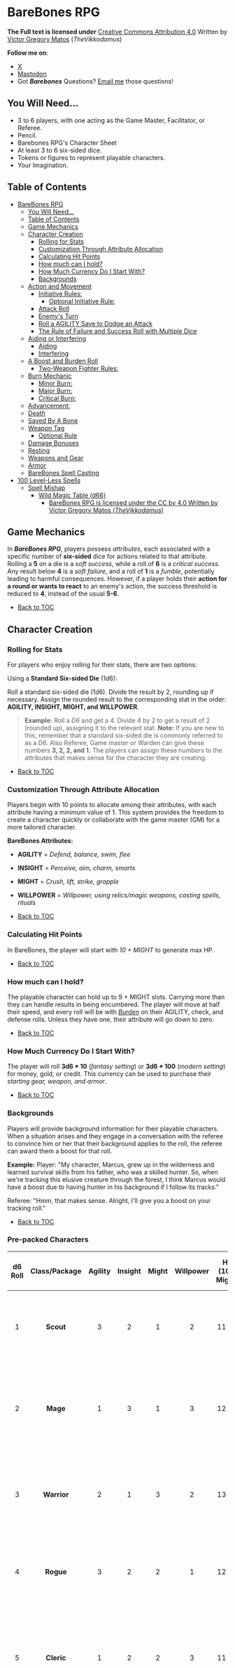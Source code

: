 # BareBones RPG
**The Full text is licensed under** [Creative Commons Attribution 4.0](https://creativecommons.org/licenses/by/4.0/)
Written by [Victor Gregory Matos](https://thevikkodamus.bearblog.dev) (_TheVikkodamus_)

**Follow me on**: 

- [X](https://twitter.com/TheVikkodamus)
- [Mastodon](https://dice.camp/@TheVikkodamus)
- Got _**Barebones**_ Questions? [Email me](mailto:vikkobarebonesrpg@gmail.com) those questions!

## You Will Need...

- 3 to 6 players, with one acting as the Game Master, Facilitator, or Referee.
- Pencil.
- Barebones RPG's Character Sheet
- At least 3 to 6 six-sided dice.
- Tokens or figures to represent playable characters.
- Your Imagination.

## Table of Contents
- [BareBones RPG](#barebones-rpg)
   * [You Will Need...](#you-will-need)
   * [Table of Contents](#table-of-contents)
   * [Game Mechanics](#game-mechanics)
   * [Character Creation](#character-creation)
      + [Rolling for Stats](#rolling-for-stats)
      + [Customization Through Attribute Allocation](#customization-through-attribute-allocation)
      + [Calculating Hit Points](#calculating-hit-points)
      + [How much can I hold?](#how-much-can-i-hold)
      + [How Much Currency Do I Start With?](#how-much-currency-do-i-start-with)
      + [Backgrounds](#backgrounds)
   * [Action and Movement](#action-and-movement)
      + [Initiative Rules:](#initiative-rules)
         - [Optional Initiative Rule:](#optional-initiative-rule)
      + [Attack Roll](#attack-roll)
      + [Enemy's Turn](#enemys-turn)
      + [Roll a AGILITY Save to Dodge an Attack](#roll-a-agility-save-to-dodge-an-attack)
      + [The Rule of Failure and Success Roll with Multiple Dice](#the-rule-of-failure-and-success-roll-with-multiple-dice)
   * [Aiding or Interfering](#aiding-or-interfering)
      + [Aiding](#aiding)
      + [Interfering](#interfering)
   * [A Boost and Burden Roll](#a-boost-and-burden-roll)
      + [Two-Weapon Fighter Rules:](#two-weapon-fighter-rules)
   * [Burn Mechanic](#burn-mechanic)
      + [Minor Burn:](#minor-burn)
      + [Major Burn:](#major-burn)
      + [Critical Burn:](#critical-burn)
   * [Advancement:](#advancement)
   * [Death](#death)
   * [Saved By A Bone](#saved-by-a-bone)
   * [Weapon Tag](#weapon-tag)
      + [Optional Rule](#optional-rule)
   * [Damage Bonuses](#damage-bonuses)
   * [Resting](#resting)
   * [Weapons and Gear](#weapons-and-gear)
   * [Armor](#armor)
   * [BareBones Spell Casting](#barebones-spell-casting)
- [100 Level-Less Spells](#100-level-less-spells)
   * [Spell Mishap](#spell-mishap)
      + [Wild Magic Table (d66)](#wild-magic-table-d66)
         - [BareBones RPG is licensed under the CC by 4.0 Written by Victor Gregory Matos (_TheVikkodamus_)](#barebones-rpg-is-licensed-under-the-cc-by-40-written-by-victor-gregory-matos-thevikkodamus)
  
## Game Mechanics

In **_BareBones RPG_**, players possess _attributes_, each associated with a specific number of **six-sided** dice for actions related to that attribute. Rolling a **5** on a die is a _soft success_, while a roll of **6** is a _critical success_. Any result below **4** is a _soft failure_, and a roll of **1** is a _fumble_, potentially leading to harmful consequences. However, if a player holds their **action for a round or wants to react** to an enemy's action, the success threshold is reduced to **4**, instead of the usual **5-6**. 

- [Back to TOC](#table-of-contents)

## Character Creation

### Rolling for Stats

For players who enjoy rolling for their stats, there are two options:

Using a **Standard Six-sided Die** (1d6):

Roll a standard six-sided die (1d6). Divide the result by 2, rounding up if necessary.
Assign the rounded result to the corresponding stat in the order: **AGILITY, INSIGHT, MIGHT, and WILLPOWER**.
> **Example:** Roll a _D6_ and get a 4. Divide 4 by 2 to get a result of 2 (rounded up), assigning it to the relevant stat.
> **Note:** If you are new to this, remember that a standard six-sided die is commonly referred to as a D6.
> Also Referee, Game master or Warden can give these numbers **3, 2, 2, and 1.** The players can assign these numbers to the attributes that makes sense for the character they are creating.

- [Back to TOC](#table-of-contents)

### Customization Through Attribute Allocation

Players begin with 10 points to allocate among their attributes, with each attribute having a minimum value of 1. This system provides the freedom to create a character quickly or collaborate with the game master (GM) for a more tailored character.

**BareBones Attributes:**

- **AGILITY** = _Defend, balance, swim, flee_
- **INSIGHT** = _Perceive, aim, charm, smarts_
- **MIGHT** = _Crush, lift, strike, grapple_
- **WILLPOWER** = _Willpower, using relics/magic weapons, casting spells, rituals_

- [Back to TOC](#table-of-contents)

### Calculating Hit Points

In BareBones, the player will start with _10 + MIGHT_ to generate max HP.

- [Back to TOC](#table-of-contents)

### How much can I hold?

The playable character can hold up to 9 + MIGHT slots. Carrying more than they can handle results in being encumbered. The player will move at half their speed, and every roll will be with _[Burden](#)_ on their AGILITY, check, and defense rolls. Unless they have one, their attribute will go down to zero.

- [Back to TOC](#table-of-contents)

### How Much Currency Do I Start With?

The player will roll **3d6 * 10** (_fantasy setting_) or **3d6 * 100** (_modern setting_) for money, gold, or credit. This currency can be used to purchase their _starting gear, weapon, and armor_.

- [Back to TOC](#table-of-contents)

### Backgrounds

Players will provide background information for their playable characters. When a situation arises and they engage in a conversation with the referee to convince him or her that their background applies to the roll, the referee can award them a boost for that roll.

**Example:**
Player: "My character, Marcus, grew up in the wilderness and learned survival skills from his father, who was a skilled hunter. So, when we're tracking this elusive creature through the forest, I think Marcus would have a boost due to having hunter in his background if I follow its tracks."

Referee: "Hmm, that makes sense. Alright, I'll give you a boost on your tracking roll."

- [Back to TOC](#table-of-contents)

### Pre-packed Characters

| **d6 Roll** | **Class/Package** | **Agility** | **Insight** | **Might** | **Willpower** | **HP** (10 + Might) | **Item Slots** (10 + Might) | **Weapons** | **Armor** | **Inventory** | **Starting Gold** |
|:---:|:---:|:---:|:---:|:---:|:---:|:---:|:---:|:---|:---|:---|:---|
| 1 | **Scout** | 3 | 2 | 1  | 2 | 11 HP | 11 slots| Shortbow (1d6, Near), Dagger (1d4, Close) | Leather Armor (-d2 DR), Explorer’s Cloak | Flint and steel, Rope (50 ft), Rations (3 days), Waterskin, Bandages (2 uses) | 20 Gold |
| 2 | **Mage** | 1 | 3 | 1 | 3 | 12 HP | 11 slots| Staff (1d6, Close), Throwing Knives (1d4, Near) | Robes () | Arcane Focus, Spellbook (2 spells), Ink and quill, Candle (4 uses), Healing salve (1 use) | 15 Gold|
| 3| **Warrior**   | 2           | 1           | 3         | 2             | 13 HP               | 13 slots                  | Greatsword (1d8, Close), Hand Axe (1d6, Close/Near) | Chainmail (-d3 DR, Burden on attack and Boost on Defending), Helmet | Shield, Torches (4 uses), Grappling hook, Adventurer’s pack (rope, rations, waterskin) | 30 Gold            |
| 4 | **Rogue**         | 3           | 2           | 2         | 1             | 12 HP               | 12 slots                  | Short Sword (1d6, Close), Throwing Darts (1d4, Near) | Light Armor (-d2 DR)| Lockpicks, Thieves' tools, Disguise kit, Rations (2 days), Grappling hook | 25 Gold            |
|5| **Cleric**        | 1           | 2           | 2         | 3             | 11 HP               | 12 slots                  | Mace (1d6, Close), Sling (1d4, Near) | Chainmail (-d3 DR), Holy Symbol (Willpower advantage for healing rituals) | Prayer book (1 spell), Holy water (2 uses), Healing herbs (3 uses), Bandages (2 uses), Rations (2 days) | 18 Gold            |
| 6| **Barbarian**     | 2           | 1           | 3         | 2             | 13 HP               | 13 slots                  | Greataxe (1d8, Close), Javelins (1d6, Near) | Fur Armor (-d2 DR) | Hunting traps (2 uses), Rations (3 days), Waterskin, Battle paint | 25 Gold            |


[Back to TOC](#table-of-contents)

## Action and Movement

Player's turn: they can move up to 30 feet, attack, defend, or wait for a reaction. If the player uses double movement, they can move up to 60 feet. Then, the player will wait for the next round to attack.

- _Whenever a defense is triggered_, the player will use **AGILITY** when wearing armor, including the worn armor tag.
- _Whenever an attack is triggered_, the player will use **INSIGHT** when a weapon has a mid or far range due to aiming.
- _Whenever an attack is triggered_, the player will use **MIGHT** when a weapon has a close-range tag, or ingest a posion.
- _Whenever a player casts a spell_, they will use **WILLPOWER**.
- _When a player moves and **holds their action**_, they can _lower the success threshold to 4_ due to waiting for that moment to act!

- [Back to TOC](#table-of-contents)

### Initiative Rules:

In a battle encounter, a designated player rolls a die on behalf of their group to determine the starting order. The player turns to initiate from the left side of the GM and progresses clockwise around the table.

- 1-3... **Enemies go first**
- 4-6... **Players go first**

- [Back to TOC](#table-of-contents)

#### Optional Initiative Rule:

You can use individual initiative if you like. Both the enemy and the player will roll a d6 + AGILITY. The highest roll will determine the winner of the initiative. This roll will occur at the beginning of every turn.

- [Back to TOC](#table-of-contents)

### Attack Roll

It is the player's turn, and they decide to go for an attack, depending on the type of weapon they may hold. They will then roll for their respective Attribute. 

- Anytime a player rolls a 5 or 6, the attack happens.
- If a player rolls a 6, this is a critical hit. The player will do double the damage against the enemy. This attack will reduce the enemy's armor. The armor will reduce from a d8 >> d6 >> d4 >> d2 >> 0. 
- A player holding their **action for a round or wants to react** to an enemy's action. This can reduce the success threshold to **4** instead of **5-6** in normal circumstances. **This only happens during combat.**

- [Back to TOC](#table-of-contents)

### Enemy's Turn

Enemies can move and attack or take cover. When attacking, the player must make a **AGILITY Save** roll. 

- If the PC fails, the attack occurs, and players will **roll damage reduction** if wearing armor. 
- **On a roll of 1** with their AGILITY Save, the enemy crits their attack against the Player Character and they will **roll damage reduction** if wearing armor. This will reduce the **armor quality**.

- [Back to TOC](#table-of-contents)

### Roll a AGILITY Save to Dodge an Attack

Players and NPCs about to be attacked will roll AGILITY save against an upcoming attack.

- If the defender rolls a 6, they can avoid the attack and make a free attack. This is not a critical attack.

  > **Designers' Note:**
  >
  > - This will count as a regular attack. Criticals only happen when the player does an attack roll. 

- On a 5, the defender successfully avoids the attack.

- On 4- roll, the player will be hit and need to roll for damage reduction depending on their armor. 

- The attacker does a critical hit if the defender rolls a 1. A critical hit deals double the damage depending on what they are wearing. This will decrease the armor’s quality until is broken.

When the PC holds a shield, it will negate a -1 damage when hit. If the roll ends with multiple 1s, the shield will break. The PC can ignore all damage from one attack but the shield breaks. This can also be done when enemy does critical damage. The player can use shield and break it this way they will not take any damage. 

- [Back to TOC](#table-of-contents)

### The Rule of Failure and Success Roll with Multiple Dice

In BareBones RPG, players may roll more than 1 die. Success and failure rolls will differ in combat whenever multiple dice are rolled.

- If 1s and 6s are rolled together, if there are more 6s than 1s, it is ruled a success.
- If there are more 1s than 6s on the single roll, it is ruled a fumble. This also applies to Spell Mishap.

- [Back to TOC](#table-of-contents)

## Aiding or Interfering
This **action can only be done before** any roll has been made. The player can ask for help from other players or NPCs.

- [Back to TOC](#table-of-contents)

### Aiding
In cases where a player receives aid during a check, the rolling player gains a **+1 bonus** for each player who helps. This bonus can turn a roll of 4 into a successful roll of 5 with the help of additional players.

- [Back to TOC](#table-of-contents)

> **Designer's Note:**
>
> - If this is a **social encounter** the GM or Player will roll a d6 for [**NPC's Reaction**]() and add (+1 **per players who are aiding**)
> - If this is during a **combat** and a **Check** roll, the player will have to discuss how they will aid the player who is about to roll and the GM will decide if this aid makes sense and the GM can allow the +1 **bonus towards** their roll.

- [Back to TOC](#table-of-contents)

### Interfering

In scenarios where a player encounters interference during a check, the rolling player incurs a **-1 penalty** for each interfering player. This penalty can result in a successful roll of 5 turning into an unsuccessful roll of 4 due to the presence of interfering players.

- [Back to TOC](#table-of-contents)

## A Boost and Burden Roll

_BareBones_ uses **Boost and Burden** . 

A **Boost** can be awarded by the GM when a player character is in a **favorable situation**, such as attacking an unaware enemy or exploiting an environmental advantage. When a **Boost is granted**, the player gains a _+1 die_ to their attribute roll, representing the increased likelihood of success due to the **advantageous circumstances**.

A **Burden** can be awarded by the GM when a player character is in a **disadvantageous situation**, such as being attacked from an unexpected direction or trying to fight while prone on the ground with an opponent on top of them. When a Burden is granted, the player loses a -1 die to their attribute roll, representing the decreased likelihood of success due to the unfavorable circumstances.

> **Designer's Note:**
>
> Player Characters may incur **Burden rolls** depending on the armor they are wearing. The **heavier the armor**, the more likely it is that the character will roll with a **Burden when attempting to hit an enemy**, representing the difficulty of moving freely in combat. However, certain types of **armor can also grant Boost rolls when defending**, providing a defensive advantage due to the increased protection.

- [Back to TOC](#table-of-contents)

### Two-Weapon Fighter Rules:

When a player who creates a two-weapon fighter player character will follow the Burden rule. 

- The player will tell the referee which is the dominant hand their player character uses; the dominant hand will always roll with all attributes with no Burden.
- When attacking with the non-dominant hand, the player will roll with a Burden for their non-dominant hand attack. This can be MIGHT or INSIGHT depending on the type of weapon.

- [Back to TOC](#table-of-contents)

## Burn Mechanic

Players can push their character’s limits by using the Burn action, which allows them to expend attribute points to succeed when they’ve failed a roll.

The Burn mechanic can be used when the player character fails their roll. They may choose to modify the result by sacrificing attribute points, even if the new result is better or worse.

- [Back to TOC](#table-of-contents)

### Minor Burn:

- Effect: The player character loses 1 point from their chosen attribute score.
- Example: A player character in the heat of combat rolls a 4, which is not a hit. They can push harder and burn 1 point from their MIGHT or INSIGHT to re-roll the attack. The player then rolls 3 dice for the attack (using MIGHT), resulting in 5, 1, and 4. They succeed due to the 5 rolled on one of the dice.
- Recovery: A player character who loses a point of their attribute due to a Minor Burn can recover that point by taking a Breather.

### Major Burn:

- Effect: The player character loses up to 2 points from their chosen attribute score. The player rolls their attribute check twice. If the first roll is successful, they only burn 1 point. If both rolls are needed (because the first roll failed), they burn 2 points from their attribute.
- Example: A player character is climbing a cliff and rolls 3 dice for MIGHT, resulting in 3, 3, and 2. After declaring the Burn, they roll again, getting 2, 1, and 3, which is not enough to succeed. They roll a second time and get 5, 4, and 2, successfully completing the climb due to the 5. Because they needed both rolls, they burn 2 points from MIGHT.
- Recovery: Points lost from Major Burn can be recovered after a long rest (uninterrupted sleep with rations and waterskin).


### Critical Burn:

- Effect: The player character expends all remaining points in the chosen attribute for a single, extraordinary action. This will reduce the attribute to 0. Once the attribute reaches 0, the character suffers a Debility associated with that attribute, preventing them from taking any further actions related to it until they recover. Recovery requires a week of rest or completion of a special condition set by the GM. 
- Example: A character leaps across a seemingly impossible chasm or unleashes immense power in combat. To perform this feat, they expend all their remaining MIGHT points, reducing MIGHT to 0. As a result, they become Fatigued (due to 0 MIGHT) and cannot perform any physically demanding actions until they recover.

#### Debilities:

These are status that PCs can gain after declaring a burn on their attribute roll. The status will activate after a Major Burn or two points has been spent to re-roll. After PCs gains status whenever they roll using a burnt attribute it will roll with a Burden. 

- AGILITY: Dazed – The character is disoriented and cannot move quickly or perform actions requiring dexterity or balance.
- INSIGHT: Frightened – The character is overwhelmed with fear or doubt, unable to make rational decisions.
- MIGHT: Fatigued – The character is physically exhausted and cannot perform any physically demanding tasks.
- WILLPOWER: Broken – The character's spirit is shattered, leaving them unable to resist mental influence or summon resolve.

The GM has final say on whether a Critical Burn is appropriate for a given situation and its outcome.

- [Back to TOC](#table-of-contents)

## Advancement:
Advancement in the BareBones RPG differs from traditional systems. Players (PCs) mark each fumbled roll for their attributes. They should consistently check a box next to the attribute. Once all six boxes are marked, Players will roll against their stat if they beat the number they can add a point to that attribute after training. This advancement can only be completed at the end of the session in a safe location. If Player Character use the Burn Mechanic, they will not mark their attribute for advancement.

- [Back to TOC](#table-of-contents)

## Death

BareBones is a dangerous game for PCs, with death being a possible outcome at the table. 0 means you are dying. Player character's Hit Points below zero is automatic death. 
- The fallen player will use **MIGHT** as their death timer. This will give enough time for other players to patch or heal the fallen player character.
- If the PC is not handled with a medical kit or magic, the PC will roll a Saved By a Bone (Death Save).

- [Back to TOC](#table-of-contents)

## Saved By A Bone
A player may roll a Saved by a Bone. This is our death save. Burn mechanic is not allowed when rolling for a Saved by a Bone. 
PC has x Might as death counter. Player first must declare Saved by a Bone and then roll. This will give opportunity for other players to try to patch them up.
If no player character has helped the fallen player character. After the death timer goes down to zero, they must roll a saved by a bone. 

- If you roll a 1, this means the PC is dead.
- 2-4, they are still bleeding out. The **GM will roll a d4 death timer**. 
- 5 they save. 5 the PC will get up with (MIGHT) amount current MIGHT as their HP.
- 6 the PC will get (MIGHT)*2  current MIGHT as their HP.

- [Back to TOC](#table-of-contents)

## Weapon Tag
- **Small:** Takes 1 slot and does 1 dmg + (MIGHT/INSIGHT)
- **Medium:** Takes 2 slots and does 2 dmg + (MIGHT/INSIGHT)
- **Great:** Takes 3 slots and does 3 dmg + (MIGHT/INSIGHT)

If not rolling for damage, the player will use their MIGHT/INSIGHT as a bonus.

- [Back to TOC](#table-of-contents)

### Optional Rule
PC can roll for damage instead of automatically doing damage. They will use the damage bonus instead of the attribute points.
> **Designer Notes:**
>
> - This is up to the GM and their players. Some players will like the automatic or rolling damage.
> - I would have this conversation before starting the game. If is a group of new players whom they never played TTRPG go with automatic, or if they like rolling for damage try it and adapt the game according to the style of the table.

## Damage Bonuses
- Small weapons: Roll 2d6 **lowest result**, then add damage bonus
- Medium weapons: Roll 1d6 + **damage bonus**
- Great weapons: Roll 2d6 takes the **highest result** and then adds your damage bonus.

The PC damage bonus will be half of their attributes rounded down.
- 1 point in attributes =  **0 bonus**
- 2 points in attributes = **1 bonus**
- 3 points in attributes = **1 bonus**
- 4 points in attributes = **2 bonus**
- 5 points in attributes = **2 bonus**
- 6 points in attributes = **3 bonus**

- [Back to TOC](#table-of-contents)

## Resting
When players are in a somewhat safe area, with no active encounter:
- The players can eat rations and use their waterskin; this is taking a breather before embarking to their next stop. A player must declare a **Breather**; this way, the referee can allow the players to use their rations with a short rest. When the PCs do this, they can roll 1d6+MIGHT health and will recover from a minor burn.
- The player characters will recover their max health points. Players need to rest in a safe place with uninterrupted sleep for a long rest whenever they eat a ration and have a drink from their waterskin, players will also recover from their major burn.

- [Back to TOC](#table-of-contents)

## Weapons and Gear
- **Battle Axe:** 7 GP, 3 quality, 3 slots, close, great, slashing damage, slow
- **Bow, long:** 40 GP, 3 quality, 3 slots, mid, far, great, piercing damage
- **Club:** - GP, 3 quality, 2 slots, blunt damage, close, medium
- **Crossbow:** 25 GP, 3 quality, 3 slots, far, mid, great, piercing damage, reload, slow,
- **Dagger:** 3 GP, 3 quality, 1 slot, close, mid, piercing damage, small, slashing damage, thrown
- **Flail:** 8 GP, 3 quality, 2 slots, blunt damage, close, medium
- **Hand Ax:** 4 GP, 3 quality, 2 slots, close, mid, medium, slashing damage, thrown
- **Hand Crossbow:** 15 GP, 3 quality, 2 slots, mid, far, piercing damage, reload
- **Mace:** 5 GP, 3 quality, 2 slots, blunt damage, close, medium, quality 3,
- **Morningstar:** 6 GP, 3 quality, 2 slots, close, medium, piercing damage
- **Polearm:** 7 GP, 3 quality, 3 slots, close, mid, slow
- **Glaive:** great, mid, slashing damage
- **Halberd:** great, mid, slashing damage
- **Lance:** great, mid, piercing damage
- **Long Spear:** can roll with MIGHT or insight, great, piercing damage
- **Quarterstaff:** can roll with MIGHT or AGILITY, blunt damage, medium
- **Spear:** can roll with MIGHT or insight, thrown, piercing damage
- **Sword, short:** 8 GP, 3 quality, 1 slot, close, small, piercing damage
- **Sword:** 10 GP, 3 quality, 2 slots, medium, slashing damage
- **Sword, two-handed:** 15 GP, 3 quality, 3 slots, close, medium, slashing damage
- **Warhammer:** 5 GP, 3 quality, 2 slots, blunt damage, close, medium

- [Back to TOC](#table-of-contents)

## Armor
- **Chain Mail:** While wearing this armor, the player will roll with burden against **Attack, Acrobatic & Stealth checks** and a **boost** towards AGILITY Save. Cost: _30 GP, 5 Quality, 3 Slots_, -d3 _damage reduction_ when hit.
- **Leather:** The player rolls without burden against Attack rolls while wearing this armor. Cost: _15 GP, 3 Quality, 1 slot_, -d2 _damage reduction_ when hit. 
- **Plate Mail:** While wearing this armor, the player will roll with burden against **Attack, Acrobatic, and stealth checks** and a **boost** on AGILITY Save rolls. Cost: _60 GP, 7 Quality, 5 slots_, -d6 _damage reduction_ when hit. 
- **Shield:** Cost 10 gp **-1 damage** when being held, _1 quality, 1 slot_. The PC can ignore all damage from one attack but the shield breaks.

- [Back to TOC](#table-of-contents)

## BareBones Spell Casting
Magic is accessible to anyone with points in their Willpower attribute. To cast a spell, roll your Willpower attribute. If you roll a 5 or 6, the spell takes effect.

**Spell Mishaps:** Be cautious! Fumble rolls (rolling a 1) can have unintended consequences for the spellcaster. The GM may choose to inflict damage, reveal the caster's presence to enemies, or consult the **Spell Mishap** table for a random effect.

Remember, **magic is dangerous!** Only a brave or foolish soul would wield this mysterious arcane power without considering the potential repercussions.

Magic-Users: Each morning, a Magic-User rolls d6 + their Willpower score to determine how many spells they can cast that day.

Expanding Your Spellbook: The GM may allow spells from other OSR sources. However, conversion may be necessary to ensure they fit seamlessly with the mechanics of BareBones RPG.

- [Back to TOC](#table-of-contents)

# 100 Level-Less Spells

Player can **roll or pick** their spells. Spells from [Knave](https://preview.drivethrurpg.com/en/product/250888/Knave) by _Ben Milton_.

| Roll | Spell               | Effect                                                       |
| ---- | ------------------- | ------------------------------------------------------------ |
| 1    | Adhere              | The object is covered in extremely sticky slime.             |
| 2    | Animate Object      | The object obeys your commands as best it can. It can walk 15 feet per round. |
| 3    | Anthropomorphize    | A touched animal either gains human intelligence or human appearance for WIL days. |
| 4    | Arcane Eye          | You can see through a magical floating eyeball that flies around at your command. |
| 5    | Astral Prison       | An object is frozen in time and space within an invulnerable crystal shell. |
| 6    | Attract             | WIL+1 objects are strongly magnetically attracted to each other if they come within 10 feet. |
| 7    | Auditory Illusion   | You create illusory sounds that seem to come from a direction of your choice. |
| 8    | Babble              | A creature must loudly repeat everything you think. It is otherwise mute. |
| 9    | Beast Form          | You and your possessions become mundane animals.             |
| 10   | Befuddle            | WIL creatures of your choice cannot form new short-term memories for the spell's duration. |
| 11   | Bend Fate           | Roll WIL+1. Whenever you must roll a d6 after casting the spell, you must choose and discard one of the rolled results until they are all gone. |
| 12   | Bird Person         | Your arms turn into huge bird wings.                         |
| 13   | Body Swap           | You switch bodies with a creature you touch. If one body dies, the other dies as well. |
| 14   | Catherine           | A woman wearing a blue dress appears until the end of a spell. She will obey polite, safe requests. |
| 15   | Charm               | WILLPOWER creatures treat you like a friend.                   |
| 16   | Command             | A creature obeys a single, three-word command that does not harm it. |
| 17   | Comprehend          | You become fluent in all languages.                          |
| 18   | Control Plants      | Nearby plants and trees obey you and gain the ability to move at 5 feet per round. |
| 19   | Control Weather     | You may alter the type of weather at will, but you do not otherwise control it. |
| 20   | Counterspell        | Make an opposed WILLPOWER save against the WILLPOWER of the caster of a nearby spell. After you're able to, you may cancel the spell. |
| 21   | Deafen              | All nearby creatures are deafened.                           |
| 22   | Detect Magic        | You hear nearby magical auras singing. Volume and harmony signify the aura’s power and refinement. |
| 23   | Disassemble         | Any of your body parts may be detached and reattached at will without causing pain or damage. You can still control them. |
| 24   | Disguise            | You may alter the appearance of WILLPOWER characters at will as long as they remain humanoid. Attempts to duplicate other characters will seem uncanny. |
| 25   | Displace            | An object appears to be up to WILLPOWER×10 ft from its actual position. |
| 26   | Earthquake          | The ground begins shaking violently. Structures may be damaged or collapse. |
| 27   | Elasticity          | Your body can stretch up to WILLPOWER×10 ft.                   |
| 28   | Elemental Wall      | A straight wall of ice or fire WILLPOWER×40 ft long and 10ft high rises from the ground. |
| 29   | Filch               | WILLPOWER visible items teleport to your hands.                |
| 30   | Fog Cloud           | Dense fog spreads out from you.                              |
| 31   | Frenzy              | WILLPOWER creatures erupt in a frenzy of violence.             |
| 32   | Gate                | A portal to a random plane opens.                            |
| 33   | Gravity Shift       | You can change the direction of gravity (for yourself only) once per round. |
| 34   | Greed               | WILLPOWER creatures develop an overwhelming urge to possess a visible item of your choice. |
| 35   | Haste               | Your movement speed is tripled.                              |
| 36   | Hatred              | WILLPOWER creatures develop a deep hatred of another creature or group of creatures and wish to destroy it. |
| 37   | Hear Whispers       | You can hear faint sounds clearly.                           |
| 38   | Hover               | An object hovers, frictionless, 2 ft above the ground. It can hold up to WILLPOWER humanoids. |
| 39   | Hypnotize           | A creature enters a trance and will truthfully answer WILLPOWER yes or no questions you ask. |
| 40   | Icy Touch           | A thick ice layer spreads across a touched surface, up to WILLPOWER×10 ft in radius. |
| 41   | Illuminate          | A floating light moves as you command.                       |
| 42   | Increase Gravity    | The gravity in an area triples.                              |
| 43   | Invisible Tether    | Two objects within 10ft of each other cannot be moved more than 10 ft apart. |
| 44   | Knock               | WILLPOWER nearby mundane or magical locks unlock.              |
| 45   | Leap                | You can jump up to WILLPOWER×10 ft in the air.                 |
| 46   | Liquid Air          | The air around you becomes swimmable.                        |
| 47   | Magic Dampener      | All nearby magical effects have their effectiveness halved.  |
| 48   | Manse               | A sturdy, furnished cottage appears for WILLPOWER×12 hours. You can permit and forbid entry to it at will. |
| 49   | Marble Madness      | Your pockets are full of marbles, and will refill every round. |
| 50   | Masquerade          | WILLPOWER characters’ appearances and voices become identical to a touched character. |
| 51   | Miniaturize         | You and WILLPOWER other touched creatures are reduced to the size of a mouse. |
| 52   | Mirror Image        | WILLPOWER illusory duplicates of yourself appear under your control. |
| 53   | Mirrorwalk          | A mirror becomes a gateway to another mirror that you looked into today. |
| 54   | Multiarm            | You gain WILLPOWR extra arms.                                 |
| 55   | Night Sphere        | An WILLPOWER×40 ft wide sphere of darkness displaying the night sky appears. |
| 56   | Objectify           | You become any inanimate object between the size of a grand piano and an apple. |
| 57   | Ooze Form           | You become a living jelly.                                   |
| 58   | Pacify              | WILLPOWER creatures have an aversion to violence.              |
| 59   | Phantom Coach       | A ghostly coach appears until the end of the spell. It moves unnaturally fast over any terrain, including water. |
| 60   | Phobia              | WILLPOWER creatures become terrified of an object of your choice. |
| 61   | Pit                 | A pit 10ft wide and WILLPOWER×5 ft deep opens in the ground.   |
| 62   | Primeval Surge      | An object grows to the size of an elephant. If it is an animal, it is enraged. |
| 63   | Psychometry         | The referee answers WILLPOWER yes or no questions about a touched object. |
| 64   | Pull                | An object of any size is pulled directly towards you with the strength of WILLPOWER men for one round. |
| 65   | Push                | An object of any size is pushed directly away from you with the strength of WILLPOWER men for one round. |
| 66   | Raise Dead          | WILLPOWER skeletons rise from the ground to serve you. They are incredibly stupid and can only obey simple orders. |
| 67   | Raise Spirit        | The spirit of a dead body manifests and will answer L questions. |
| 68   | Read Mind           | You can hear the surface thoughts of nearby creatures.       |
| 69   | Repel               | WILLPOWER+1 objects are strongly magnetically repelled from each other if they come within 10 feet. |
| 70   | Scry                | You can see through the eyes of a creature you touched earlier today. |
| 71   | Sculpt Elements     | All inanimate material behaves like clay in your hands.      |
| 72   | Shroud              | WILLPOWER creatures are invisible until they move.             |
| 73   | Shuffle             | WILLPOWER creatures instantly switch places. Determine where they end up randomly. |
| 74   | Sleep               | WILLPOWER creatures fall into a light sleep.                   |
| 75   | Smoke Form          | Your body becomes living smoke.                              |
| 76   | Snail Knight        | 10 minutes after casting, a knight sitting astride a giant snail rides into view. He can answer most questions about quests and chivalry and may aid you if he finds you worthy. |
| 77   | Sniff               | You can smell even the faintest traces of scents.            |
| 78   | Sort                | Inanimate items sort themselves according to the categories you set. The categories must be visually verifiable. |
| 79   | Spectacle           | An unreal but impressive illusion of your choice appears under your control. It may be up to the size of a palace and has full motion and sound. |
| 80   | Spell Seize         | Cast this as a reaction to another spell going off to make a temporary copy of it that you can cast at any time before this spell ends. |
| 81   | Spider Climb        | You can climb surfaces like a spider.                        |
| 82   | Summon Cube         | Once per second (6 times per round) you may summon or banish a 3-foot-wide cube of earth. New cubes must be affixed to the earth or other cubes. |
| 83   | Swarm               | You become a swarm of crows, rats, or piranhas. You only take damage from area effects. |
| 84   | Telekinesis         | You may mentally move WILLPOWER items.                         |
| 85   | Telepathy           | WILLPOWER+1 Creatures can hear each other’s thoughts, no matter how far apart they move. |
| 86   | Teleport            | An object disappears and reappears on the ground in a visible, clear area up to WILLPOWER*40ft away. |
| 87   | Thaumaturgic Anchor | The object becomes the target of every spell cast near it.   |
| 88   | Thicket             | A thicket of trees and dense brush up to WILLPOWER*40ft wide suddenly sprouts up. |
| 89   | Time Jump           | An object disappears as it jumps WILLPOWER*10 minutes into the future. When it returns, it appears in the unoccupied area nearest to where it left. |
| 90   | Summon Idol         | A carved stone statue the size of a four-poster bed rises from the ground. |
| 91   | Time Rush           | Time in a 40ft bubble starts moving 10 times faster.         |
| 92   | Time Slow           | Time in a 40ft bubble slows to 10%.                          |
| 93   | True Sight          | You see through all nearby illusions.                        |
| 94   | Upwell              | A spring of seawater appears.                                |
| 95   | Vision              | You control entirely what a creature sees.                   |
| 96   | Visual Illusion     | A silent, immobile illusion of your choice appears, up to the size of a bedroom. |
| 97   | Ward                | A silver circle 40ft across appears on the ground. Choose one thing that cannot cross it: Living creatures, dead creatures, projectiles or metal. |
| 98   | Web                 | Your wrists can shoot thick webbing.                         |
| 99   | Wizard Mark         | Your finger can shoot a stream of ulfire-colored paint. This paint is only visible to you, and can be seen at any distance, even through solid objects. |
| 100  | X-Ray Vision        | You gain X-Ray vision.                                       |

- [Back to TOC](#table-of-contents)

## Spell Mishap
This rule operates similarly to Critical or Fumble rules. When rolling dice for an WILLPOWER check, if both 1s and 6s appear on the same roll, the outcome is determined as follows:

- If there are more 6s than 1s, the roll is considered a success.
- If there are more 1s than 6s, the roll is ruled a fumble.

**Magic is a perilous power, only to be tampered with by the bravest or most foolish**. The GM can consult the following table when multiple ones are rolled on a single WILLPOWER roll. Alternatively, the GM may inflict damage on the spell caster equal to the number of rolled 1s against the casting player's Hit Points or WILLPOWER.

- [Back to TOC](#table-of-contents)

| Roll | Spell Mishap                                                 |
| ---- | ------------------------------------------------------------ |
| 11   | Uncontrollable Laughter: Everyone laughs uncontrollably for 1d4 rounds. |
| 12   | Invisibility: The caster becomes invisible, losing control over actions. |
| 13   | Elemental Surge: Random elemental effect (1 - Fire, 2 - Ice, 3 - Lightning, 4 - Earth). |
| 14   | Shrink: The caster shrinks in size, becoming half as tall for 1d6 hours. |
| 15   | Polymorph: The caster is transformed into a small creature for 1d4 hours. |
| 16   | Time Warp: Time briefly distorts, causing aging or de-aging by 1d6 years. |
| 21   | Teleportation: Caster teleported to a random location within a 1d100-mile radius. |
| 22   | Mirror Image: Illusory copies of the caster appear, making it unclear which is real. |
| 23   | Gravity Flux: Fluctuating gravity causes everyone to float for 1d4 rounds. |
| 24   | Shadow Binding: Caster bound by magical shadows, unable to move for 1d6 rounds. |
| 25   | Animal Transformation: Caster transformed into a random animal for 1d4 hours. |
| 26   | Mind Swap: Minds of two random creatures, including the caster, are swapped for 1d6 rounds. |
| 31   | Colorful Explosion: A Burst of vibrant colors blinds everyone in the area for 1d4 rounds. |
| 32   | Echoing Voices: Caster's words are echoed loudly, making communication difficult. |
| 33   | Telekinetic Surge: Objects around the caster are lifted and thrown randomly for 1d6 rounds. |
| 34   | Memory Loss: Caster temporarily forgets the last 1d4 hours of events. |
| 35   | Shadowy Whispers: Eerie whispers cause unease in the area for 1d6 rounds. |
| 36   | Illusory Terrain: Surroundings briefly transformed into an illusory landscape. |
| 41   | Plant Growth: Uncontrolled plant growth obstructs movement for 1d4 rounds. |
| 42   | Sonic Boom: Deafening noise deafens everyone in the area for 1d6 rounds. |
| 43   | Ice Patch: Slippery ice forms, causing Dexterity saves or prone status. |
| 44   | Gravity Well: Increased gravity makes movement difficult for 1d4 rounds. |
| 45   | Telepathic Link: Caster gains a temporary telepathic link with a random creature for 1d6 minutes. |
| 46   | Mirror Reflection: Caster's reflection becomes independent and acts independently for 1d6 rounds. |
| 51   | Magic Dampening: All magic in the area is temporarily suppressed for 1d4 rounds. |
| 52   | Elemental Convergence: Two random elemental effects occur simultaneously. |
| 53   | Temporal Stutter: Time briefly stutters, causing a momentary freeze for everyone in the area. |
| 54   | Reality Ripple: The boundary between realities weakens, creating bizarre visual distortions. |
| 55   | Ethereal Phantoms: Ghostly images of past events briefly manifest in the area. |
| 56   | Teleportation Cascade: Multiple teleportation effects occur simultaneously. |
| 61   | Wild Magic Surge: Roll on a wild magic table for an additional random effect. |
| 62   | Planar Breach: Briefly opens a small portal to another plane, releasing a random creature. |
| 63   | Psychic Feedback: Caster experiences intense psychic feedback, taking psychic damage. |
| 64   | Soul Exchange: Caster briefly swaps souls with a random creature in the area. |
| 65   | Reality Shift: The environment undergoes a temporary surreal transformation. |
| 66   | Cataclysmic Event: A major magical event occurs, reshaping the surrounding landscape or summoning a powerful entity. |

- [Back to TOC](#table-of-contents)

### Wild Magic Table (d66)

| Roll | Wild Magic Effect                                            |
| :--: | ------------------------------------------------------------ |
|  11  | Random Elemental Surge (Roll a d4: 1 - Fire, 2 - Ice, 3 - Lightning, 4 - Earth). |
|  12  | Reality Distortion: Surroundings briefly warp and shift.     |
|  13  | Teleportation Mishap: Caster teleports to a random location within sight. |
|  14  | Temporal Anomaly: Time briefly accelerates or slows down.    |
|  15  | Mirror Image: Illusory duplicates of the caster appear, confusing everyone. |
|  16  | Arcane Amplification: Caster gains a random minor magical ability for 1d6 rounds. |
|  21  | Invisibility Burst: Caster becomes invisible for a short duration. |
|  22  | Gravity Flux: Gravity in the area becomes unpredictable, affecting movement. |
|  23  | Polymorphic Burst: Caster briefly transforms into a random creature. |
|  24  | Psychic Surge: Everyone in the vicinity hears each other's thoughts. |
|  25  | Enchanted Echo: The last spell cast is repeated immediately at a random target. |
|  26  | Colorful Radiance: A dazzling array of colors fills the air, blinding onlookers. |
|  31  | Elemental Shield: Caster gains resistance to the next damage type they receive. |
|  32  | Time Loop: The last round of combat repeats as if time rewounds briefly. |
|  33  | Ethereal Phantoms: Ghostly apparitions appear and whisper cryptic messages. |
|  34  | Shapeshifter's Gift: Casters can transform into any creature they can imagine. |
|  35  | Magic Surge: The next magical effect in the area is amplified in power. |
|  36  | Shadow Veil: The area becomes shrouded in magical darkness for a short duration. |
|  41  | Telekinetic Fling: Nearby objects are flung into the air and dance around the caster. |
|  42  | Elemental Imprint: Caster leaves a temporary mark corresponding to their elemental affinity. |
|  43  | Astral Projection: Caster's consciousness temporarily travels to the Astral Plane. |
|  44  | Reality Weave: Caster can alter the fabric of reality in a minor way. |
|  45  | Soundwave Surge: A burst of sound disorients everyone in the vicinity. |
|  46  | Arcane Echo: The next spell cast has a delayed secondary effect. |
|  51  | Fey Plane Glimpse: A brief view of the Fey plane enchants the surroundings. |
|  52  | Elemental Infusion: Caster's attacks gain elemental damage for a short duration. |
|  53  | Spatial Displacement: Caster and target swap places unexpectedly. |
|  54  | Chrono Disturbance: Time becomes difficult to track for a short duration. |
|  55  | Holographic Illusion: Multiple illusory images of the caster appear, confusing enemies. |
|  56  | Temporal Echo: The caster simultaneously exists in two places. |
|  61  | Elemental Burst: A wave of energy corresponding to the caster's elemental alignment emanates outward. 
|  62  | Blinking Shadows: Caster gains the ability to step briefly into the plane of shadows. |
|  63  | Quantum Flux: Nearby objects briefly exhibit quantum behavior. |
|  64  | Enchanted Infestation: A harmless but colorful magical effect infests the area. |
|  65  | Elemental Fusion: Caster fuses briefly with an elemental, gaining new abilities. |
|  66  | Reality Shatter: A localized distortion briefly rends the fabric of reality. |

If you enjoy the game and would like to show your support, please consider clicking on the link below to buy me a coffee on Ko-fi! Your contribution helps fuel the creativity behind the game. Thank you for your generosity!

- [Back to TOC](#table-of-contents)

[Buy me a coffee on Ko-fi](https://ko-fi.com/barebonesrpg)

#### BareBones RPG is licensed under the [CC by 4.0](https://creativecommons.org/licenses/by/4.0/) Written by [Victor Gregory Matos](https://thevikkodamus.bearblog.dev) (_TheVikkodamus_)
